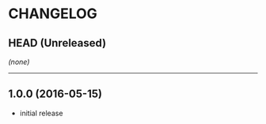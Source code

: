 CHANGELOG
=========

## HEAD (Unreleased)
_(none)_

--------------------

## 1.0.0 (2016-05-15)
* initial release


